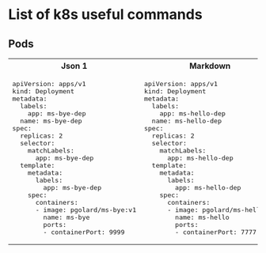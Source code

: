 #  List of k8s useful commands

## Pods

<table>
<tr>
<th>Json 1</th>
<th>Markdown</th>
</tr>
<tr>
<td>
<pre>
apiVersion: apps/v1
kind: Deployment
metadata:
  labels:
    app: ms-bye-dep
  name: ms-bye-dep
spec:
  replicas: 2
  selector:
    matchLabels:
      app: ms-bye-dep
  template:
    metadata:
      labels:
        app: ms-bye-dep
    spec:
      containers:
      - image: pgolard/ms-bye:v1
        name: ms-bye
        ports:
        - containerPort: 9999
</pre>
</td>
<td>
<pre>
apiVersion: apps/v1
kind: Deployment
metadata:
  labels:
    app: ms-hello-dep
  name: ms-hello-dep
spec:
  replicas: 2
  selector:
    matchLabels:
      app: ms-hello-dep
  template:
    metadata:
      labels:
        app: ms-hello-dep
    spec:
      containers:
      - image: pgolard/ms-hello:v1
        name: ms-hello
        ports:
        - containerPort: 7777
</pre>
</td>
</tr>
</table>